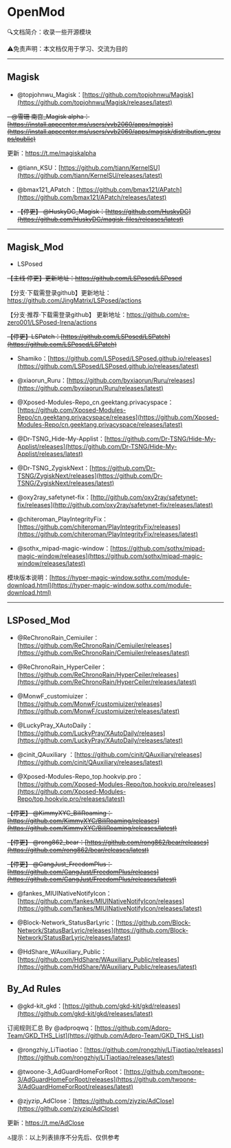# OpenMod

:mag:文档简介：收录一些开源模块

:warning:免责声明：本文档仅用于学习、交流为目的

---

## Magisk

- @topjohnwu_Magisk：[https://github.com/topjohnwu/Magisk](https://github.com/topjohnwu/Magisk/releases/latest)

~~- @雪珊 南宫_Magisk alpha：[https://install.appcenter.ms/users/vvb2060/apps/magisk](https://install.appcenter.ms/users/vvb2060/apps/magisk/distribution_groups/public)~~

更新：https://t.me/magiskalpha


- @tiann_KSU：[https://github.com/tiann/KernelSU](https://github.com/tiann/KernelSU/releases/latest)

- @bmax121_APatch：[https://github.com/bmax121/APatch](https://github.com/bmax121/APatch/releases/latest)

- ~~【停更】 @HuskyDG_Magisk：[https://github.com/HuskyDG](https://github.com/HuskyDG/magisk-files/releases/latest)~~

---

## Magisk_Mod

- LSPosed

~~【主线·停更】更新地址：https://github.com/LSPosed/LSPosed~~

【分支·下载需登录github】更新地址：https://github.com/JingMatrix/LSPosed/actions

【分支·推荐·下载需登录github】 更新地址：https://github.com/re-zero001/LSPosed-Irena/actions 

~~【停更】LSPatch：[https://github.com/LSPosed/LSPatch](https://github.com/LSPosed/LSPatch)~~

- Shamiko：[https://github.com/LSPosed/LSPosed.github.io/releases](https://github.com/LSPosed/LSPosed.github.io/releases/latest)

- @xiaorun_Ruru：[https://github.com/byxiaorun/Ruru/releases](https://github.com/byxiaorun/Ruru/releases/latest)

- @Xposed-Modules-Repo_cn.geektang.privacyspace：[https://github.com/Xposed-Modules-Repo/cn.geektang.privacyspace/releases](https://github.com/Xposed-Modules-Repo/cn.geektang.privacyspace/releases/latest)

- @Dr-TSNG_Hide-My-Applist：[https://github.com/Dr-TSNG/Hide-My-Applist/releases](https://github.com/Dr-TSNG/Hide-My-Applist/releases/latest)

- @Dr-TSNG_ZygiskNext：[https://github.com/Dr-TSNG/ZygiskNext/releases](https://github.com/Dr-TSNG/ZygiskNext/releases/latest)

- @oxy2ray_safetynet-fix：[http://github.com/oxy2ray/safetynet-fix/releases](http://github.com/oxy2ray/safetynet-fix/releases/latest)

- @chiteroman_PlayIntegrityFix：[https://github.com/chiteroman/PlayIntegrityFix/releases](https://github.com/chiteroman/PlayIntegrityFix/releases/latest)

- @sothx_mipad-magic-window：[https://github.com/sothx/mipad-magic-window/releases](https://github.com/sothx/mipad-magic-window/releases/latest)

模块版本说明：[https://hyper-magic-window.sothx.com/module-download.html](https://hyper-magic-window.sothx.com/module-download.html)

---

## LSPosed_Mod

- @ReChronoRain_Cemiuiler：[https://github.com/ReChronoRain/Cemiuiler/releases](https://github.com/ReChronoRain/Cemiuiler/releases/latest)

- @ReChronoRain_HyperCeiler：[https://github.com/ReChronoRain/HyperCeiler/releases](https://github.com/ReChronoRain/HyperCeiler/releases/latest)

- @MonwF_customiuizer：[https://github.com/MonwF/customiuizer/releases](https://github.com/MonwF/customiuizer/releases/latest)

- @LuckyPray_XAutoDaily：[https://github.com/LuckyPray/XAutoDaily/releases](https://github.com/LuckyPray/XAutoDaily/releases/latest)

- @cinit_QAuxiliary ：[https://github.com/cinit/QAuxiliary/releases](https://github.com/cinit/QAuxiliary/releases/latest)

- @Xposed-Modules-Repo_top.hookvip.pro：[https://github.com/Xposed-Modules-Repo/top.hookvip.pro/releases](https://github.com/Xposed-Modules-Repo/top.hookvip.pro/releases/latest)

~~【停更】 @KimmyXYC_BiliRoaming：[https://github.com/KimmyXYC/BiliRoaming/releases](https://github.com/KimmyXYC/BiliRoaming/releases/latest)~~

~~【停更】 @rong862_bear：[https://github.com/rong862/bear/releases](https://github.com/rong862/bear/releases/latest)~~

~~【停更】 @GangJust_FreedomPlus：[https://github.com/GangJust/FreedomPlus/releases](https://github.com/GangJust/FreedomPlus/releases/latest)~~

- @fankes_MIUINativeNotifyIcon：[https://github.com/fankes/MIUINativeNotifyIcon/releases](https://github.com/fankes/MIUINativeNotifyIcon/releases/latest)

- @Block-Network_StatusBarLyric：[https://github.com/Block-Network/StatusBarLyric/releases](https://github.com/Block-Network/StatusBarLyric/releases/latest)

- @HdShare_WAuxiliary_Public：[https://github.com/HdShare/WAuxiliary_Public/releases](https://github.com/HdShare/WAuxiliary_Public/releases/latest)

## By_Ad Rules

- @gkd-kit_gkd：[https://github.com/gkd-kit/gkd/releases](https://github.com/gkd-kit/gkd/releases/latest)

订阅规则汇总 By @adproqwq：[https://github.com/Adpro-Team/GKD_THS_List](https://github.com/Adpro-Team/GKD_THS_List)

- @rongzhiy_LiTiaotiao：[https://github.com/rongzhiy/LiTiaotiao/releases](https://github.com/rongzhiy/LiTiaotiao/releases/latest)

- @twoone-3_AdGuardHomeForRoot：[https://github.com/twoone-3/AdGuardHomeForRoot/releases](https://github.com/twoone-3/AdGuardHomeForRoot/releases/latest)

- @zjyzip_AdClose：[https://github.com/zjyzip/AdClose](https://github.com/zjyzip/AdClose)

更新：https://t.me/AdClose

:top:提示：以上列表排序不分先后、仅供参考

